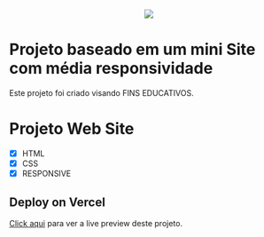 <h1 align="center"><img src="https://user-images.githubusercontent.com/53831498/135899352-1463af04-5098-4741-bc8a-78c0877e1f96.png"></h1>

# Projeto baseado em um mini Site com média responsividade

Este projeto foi criado visando FINS EDUCATIVOS.

# Projeto Web Site

  - [x] HTML 
  - [x] CSS
  - [x] RESPONSIVE

## Deploy on Vercel

[Click aqui](https://felipemaximus.github.io/Mini-Site-2/) para ver a live preview deste projeto.
